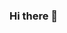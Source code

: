 ### Hi there 👋

<!--
**thelonedoodle/thelonedoodle** is a ✨ _special_ ✨ repository because its `README.md` (this file) appears on your GitHub profile.

🌱 I’m currently learning how to build a website! 
😄 Pronouns: she/her

